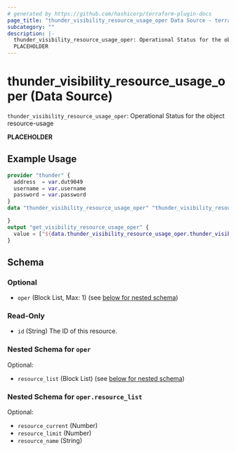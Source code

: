 ```yaml
---
# generated by https://github.com/hashicorp/terraform-plugin-docs
page_title: "thunder_visibility_resource_usage_oper Data Source - terraform-provider-thunder"
subcategory: ""
description: |-
  thunder_visibility_resource_usage_oper: Operational Status for the object resource-usage
  PLACEHOLDER
---
```


# thunder_visibility_resource_usage_oper (Data Source)

`thunder_visibility_resource_usage_oper`: Operational Status for the object resource-usage

__PLACEHOLDER__

## Example Usage

```terraform
provider "thunder" {
  address  = var.dut9049
  username = var.username
  password = var.password
}
data "thunder_visibility_resource_usage_oper" "thunder_visibility_resource_usage_oper" {

}
output "get_visibility_resource_usage_oper" {
  value = ["${data.thunder_visibility_resource_usage_oper.thunder_visibility_resource_usage_oper}"]
}
```

<!-- schema generated by tfplugindocs -->
## Schema

### Optional

- `oper` (Block List, Max: 1) (see [below for nested schema](#nestedblock--oper))

### Read-Only

- `id` (String) The ID of this resource.

<a id="nestedblock--oper"></a>
### Nested Schema for `oper`

Optional:

- `resource_list` (Block List) (see [below for nested schema](#nestedblock--oper--resource_list))

<a id="nestedblock--oper--resource_list"></a>
### Nested Schema for `oper.resource_list`

Optional:

- `resource_current` (Number)
- `resource_limit` (Number)
- `resource_name` (String)


